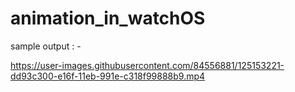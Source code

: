 # animation_in_watchOS


sample output : -



https://user-images.githubusercontent.com/84556881/125153221-dd93c300-e16f-11eb-991e-c318f99888b9.mp4


